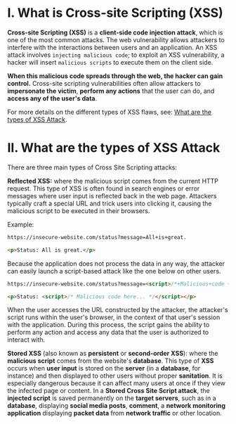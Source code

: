 # I. What is Cross-site Scripting (XSS)

**Cross-site Scripting (XSS)** is a **client-side code injection attack**, which is one of the most common attacks. The web vulnerability allows attackers to interfere with the interactions between users and an application. An XSS attack involves `injecting malicious code`; to exploit an XSS vulnerability, a hacker will insert `malicious scripts` to execute them on the client side. 

**When this malicious code spreads through the web, the hacker can gain control.** Cross-site scripting vulnerabilities often allow attackers to **impersonate the victim**, **perform any actions** that the user can do, and **access any of the user's data**.

For more details on the different types of XSS flaws, see: [What are the types of XSS Attack](#).
# II. What are the types of XSS Attack

There are three main types of Cross Site Scripting attacks:

**Reflected XSS:** where the malicious script comes from the current HTTP request. This type of XSS is often found in search engines or error messages where user input is reflected back in the web page. Attackers typically craft a special URL and trick users into clicking it, causing the malicious script to be executed in their browsers.

Example:

```html
https://insecure-website.com/status?message=All+is+great.

<p>Status: All is great.</p>
  ```
Because the application does not process the data in any way, the attacker can easily launch a script-based attack like the one below on other users.
```html
https://insecure-website.com/status?message=<script>/*+Malicious+code +here...+*/</script>

<p>Status: <script>/* Malicious code here... */</script></p>
```

When the user accesses the URL constructed by the attacker, the attacker's script runs within the user's browser, in the context of that user's session with the application. During this process, the script gains the ability to perform any action and access any data that the user is authorized to interact with.

**Stored XSS** (also known as **persistent** or **second-order XSS**): where the **malicious script** comes from the website's **database**. This type of **XSS** occurs when **user input** is stored on the **server** (in a **database**, for instance) and then displayed to other users without proper **sanitation**. It is especially dangerous because it can affect many users at once if they view the infected page or content. In a **Stored Cross Site Script attack**, the **injected script** is saved permanently on the **target servers**, such as in a **database**, displaying **social media posts**, **comment**, a **network monitoring application** displaying **packet data** from **network traffic** or other location.



